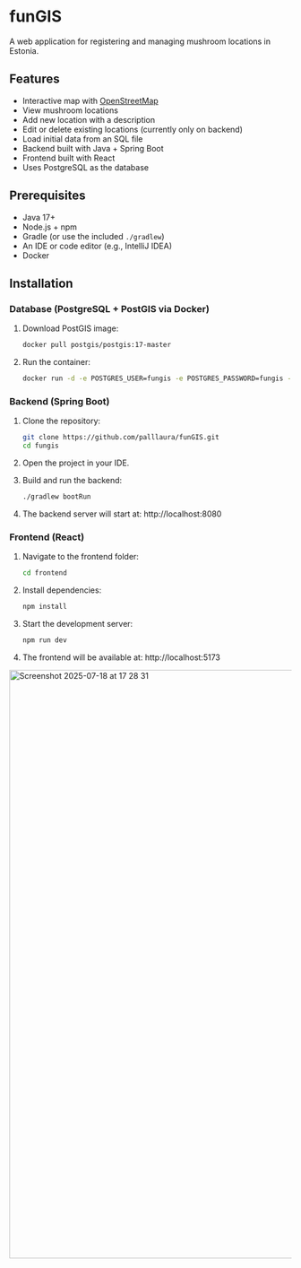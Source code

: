 # funGIS
A web application for registering and managing mushroom locations in Estonia.

## Features

* Interactive map with [OpenStreetMap](https://www.openstreetmap.org/)
* View mushroom locations
* Add new location with a description
* Edit or delete existing locations (currently only on backend)
* Load initial data from an SQL file
* Backend built with Java + Spring Boot
* Frontend built with React
* Uses PostgreSQL as the database

## Prerequisites
* Java 17+
* Node.js + npm
* Gradle (or use the included `./gradlew`)
* An IDE or code editor (e.g., IntelliJ IDEA)
* Docker


## Installation

### Database (PostgreSQL + PostGIS via Docker)
1. Download PostGIS image:
   ```bash
   docker pull postgis/postgis:17-master 
2. Run the container:
   ```bash
   docker run -d -e POSTGRES_USER=fungis -e POSTGRES_PASSWORD=fungis -p 5432:5432 --name postgis-db postgis/postgis:17-master

### Backend (Spring Boot)
1. Clone the repository:
   ```bash
   git clone https://github.com/palllaura/funGIS.git
   cd fungis

2. Open the project in your IDE.

3. Build and run the backend:
   ```bash
   ./gradlew bootRun
4. The backend server will start at:
   http://localhost:8080

### Frontend (React)
1. Navigate to the frontend folder:
   ```bash
   cd frontend
2. Install dependencies:
   ```bash
   npm install
3. Start the development server:
   ```bash
   npm run dev
4. The frontend will be available at:
   http://localhost:5173
   
<img width="1680" height="1050" alt="Screenshot 2025-07-18 at 17 28 31" src="https://github.com/user-attachments/assets/8ac3c841-7019-413a-aacc-e8df1641e477" />
